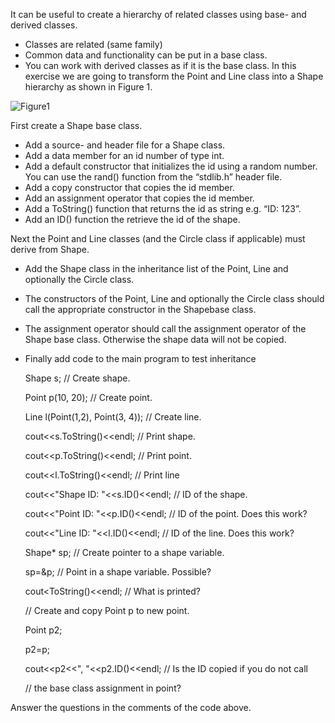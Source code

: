 It can be useful to create a hierarchy of related classes using base- and derived classes.
- Classes are related (same family)
- Common data and functionality can be put in a base class.
- You can work with derived classes as if it is the base class.
In this exercise we are going to transform the Point and Line class into a Shape hierarchy as shown in Figure 1.

![Figure1](https://github.com/odekyc/My_Cplusplus_Projects/blob/master/Base_Class/Capture.png)




First create a Shape base class.
- Add a source- and header file for a Shape class.
- Add a data member for an id number of type int.
- Add a default constructor that initializes the id using a random number. You can use the rand() function from the “stdlib.h” header file.
- Add a copy constructor that copies the id member.
- Add an assignment operator that copies the id member.
- Add a ToString() function that returns the id as string e.g. “ID: 123”.
- Add an ID() function the retrieve the id of the shape.

Next the Point and Line classes (and the Circle class if applicable) must derive from Shape.

- Add the Shape class in the inheritance list of the Point, Line and optionally the Circle class.
- The constructors of the Point, Line and optionally the Circle class should call the appropriate constructor in the Shapebase class.
- The assignment operator should call the assignment operator of the Shape base class. Otherwise the shape data will not be copied.
- Finally add code to the main program to test inheritance


	Shape s; // Create shape.

	Point p(10, 20); // Create point.

	Line l(Point(1,2), Point(3, 4)); // Create line.

	cout<<s.ToString()<<endl; // Print shape.

	cout<<p.ToString()<<endl; // Print point.

	cout<<l.ToString()<<endl; // Print line

	cout<<"Shape ID: "<<s.ID()<<endl; // ID of the shape.

	cout<<"Point ID: "<<p.ID()<<endl; // ID of the point. Does this work?

	cout<<"Line ID: "<<l.ID()<<endl; // ID of the line. Does this work?

	Shape* sp; // Create pointer to a shape variable.

	sp=&p; // Point in a shape variable. Possible?

	cout<<sp->ToString()<<endl; // What is printed?

	// Create and copy Point p to new point.

	Point p2;

	p2=p;

	cout<<p2<<", "<<p2.ID()<<endl; // Is the ID copied if you do not call
	
	// the base class assignment in point?

Answer the questions in the comments of the code above.